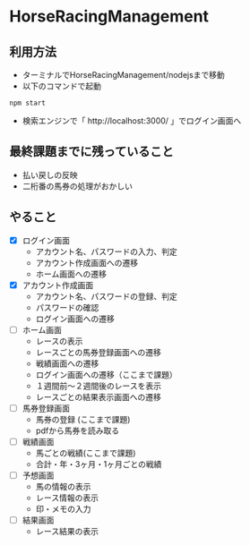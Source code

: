 # HorseRacingManagement

## 利用方法
- ターミナルでHorseRacingManagement/nodejsまで移動
- 以下のコマンドで起動
```
npm start
```
- 検索エンジンで「 http://localhost:3000/ 」でログイン画面へ

## 最終課題までに残っていること
- 払い戻しの反映
- 二桁番の馬券の処理がおかしい

## やること
- [x] ログイン画面
  - アカウント名、パスワードの入力、判定
  - アカウント作成画面への遷移
  - ホーム画面への遷移
- [x] アカウント作成画面
  - アカウント名、パスワードの登録、判定
  - パスワードの確認
  - ログイン画面への遷移
- [ ] ホーム画面
  - レースの表示
  - レースごとの馬券登録画面への遷移
  - 戦績画面への遷移
  - ログイン画面への遷移（ここまで課題）
  - １週間前〜２週間後のレースを表示
  - レースごとの結果表示画面への遷移
- [ ] 馬券登録画面
  - 馬券の登録 (ここまで課題)
  - pdfから馬券を読み取る
- [ ] 戦績画面
  - 馬ごとの戦績(ここまで課題)
  - 合計・年・3ヶ月・1ヶ月ごとの戦績
- [ ] 予想画面
  - 馬の情報の表示
  - レース情報の表示
  - 印・メモの入力
- [ ] 結果画面
  - レース結果の表示

